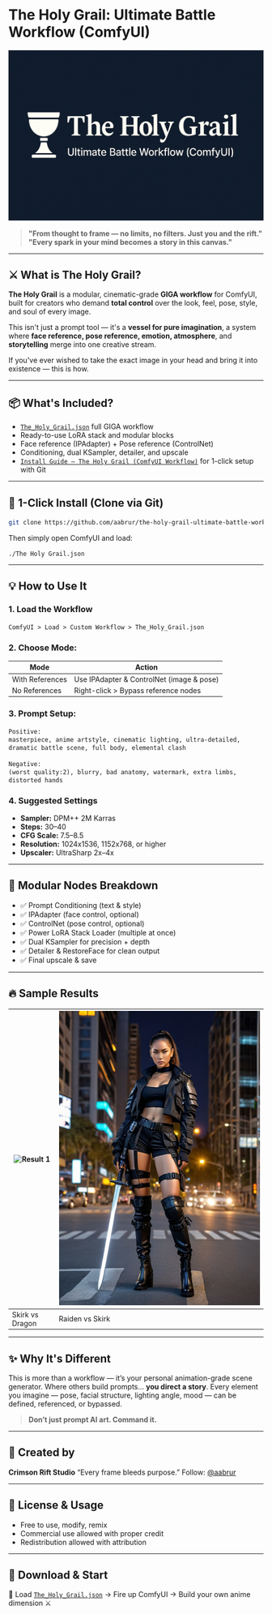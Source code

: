# The Holy Grail: Ultimate Battle Workflow (ComfyUI)

![The Holy Grail Banner](./banner.png)

> **"From thought to frame — no limits, no filters. Just you and the rift."**
> **"Every spark in your mind becomes a story in this canvas."**

---

## ⚔️ What is The Holy Grail?

**The Holy Grail** is a modular, cinematic-grade **GIGA workflow** for ComfyUI, built for creators who demand **total control** over the look, feel, pose, style, and soul of every image.

This isn't just a prompt tool — it's a **vessel for pure imagination**, a system where **face reference, pose reference, emotion, atmosphere**, and **storytelling** merge into one creative stream.

If you've ever wished to take the exact image in your head and bring it into existence — this is how.

---

## 📦 What's Included?

* [`The_Holy_Grail.json`](./The%20Holy%20Grail.json) full GIGA workflow
* Ready-to-use LoRA stack and modular blocks
* Face reference (IPAdapter) + Pose reference (ControlNet)
* Conditioning, dual KSampler, detailer, and upscale
* [`Install Guide — The Holy Grail (ComfyUI Workflow)`](./Install%20Guide%20%E2%80%94%20The%20Holy%20Grail%20%28ComfyUI%20Workf...) for 1-click setup with Git

---

## 🚀 1-Click Install (Clone via Git)

```bash
git clone https://github.com/aabrur/the-holy-grail-ultimate-battle-workflow.git
```

Then simply open ComfyUI and load:

```
./The Holy Grail.json
```

---

## 💡 How to Use It

### 1. Load the Workflow

```
ComfyUI > Load > Custom Workflow > The_Holy_Grail.json
```

### 2. Choose Mode:

| Mode            | Action                                    |
| --------------- | ----------------------------------------- |
| With References | Use IPAdapter & ControlNet (image & pose) |
| No References   | Right-click > Bypass reference nodes      |

### 3. Prompt Setup:

```
Positive:
masterpiece, anime artstyle, cinematic lighting, ultra-detailed, dramatic battle scene, full body, elemental clash

Negative:
(worst quality:2), blurry, bad anatomy, watermark, extra limbs, distorted hands
```

### 4. Suggested Settings

* **Sampler:** DPM++ 2M Karras
* **Steps:** 30–40
* **CFG Scale:** 7.5–8.5
* **Resolution:** 1024x1536, 1152x768, or higher
* **Upscaler:** UltraSharp 2x–4x

---

## 🧩 Modular Nodes Breakdown

* ✅ Prompt Conditioning (text & style)
* ✅ IPAdapter (face control, optional)
* ✅ ControlNet (pose control, optional)
* ✅ Power LoRA Stack Loader (multiple at once)
* ✅ Dual KSampler for precision + depth
* ✅ Detailer & RestoreFace for clean output
* ✅ Final upscale & save

---

## 🔥 Sample Results

| ![Result 1](./aabrur-ex%20image%201.jpeg) | ![Result 2](./aabrur-ex%20image%202.jpeg) |
| ----------------------------------------- | ----------------------------------------- |
| Skirk vs Dragon                           | Raiden vs Skirk                           |

---

## ✨ Why It's Different

This is more than a workflow — it’s your personal animation-grade scene generator.
Where others build prompts... **you direct a story**.
Every element you imagine — pose, facial structure, lighting angle, mood — can be defined, referenced, or bypassed.

> **Don’t just prompt AI art. Command it.**

---

## 👑 Created by

**Crimson Rift Studio**
“Every frame bleeds purpose.”
Follow: [@aabrur](https://github.com/aabrur)

---

## 📄 License & Usage

* Free to use, modify, remix
* Commercial use allowed with proper credit
* Redistribution allowed with attribution

---

## 🔗 Download & Start

💾 Load [`The_Holy_Grail.json`](./The%20Holy%20Grail.json) → Fire up ComfyUI → Build your own anime dimension ⚔️
